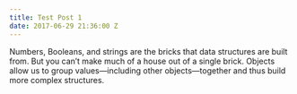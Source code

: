 ```yaml
---
title: Test Post 1
date: 2017-06-29 21:36:00 Z
---
```


Numbers, Booleans, and strings are the bricks that data structures are built from. But you can’t make much of a house out of a single brick. Objects allow us to group values—including other objects—together and thus build more complex structures.

